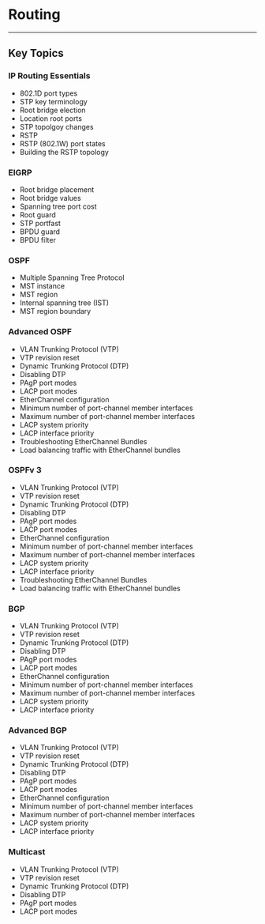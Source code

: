 # Routing
---

## Key Topics

### IP Routing Essentials
+ 802.1D port types
+ STP key terminology
+ Root bridge election
+ Location root ports
+ STP topolgoy changes
+ RSTP
+ RSTP (802.1W) port states
+ Building the RSTP topology

### EIGRP
+ Root bridge placement
+ Root bridge values
+ Spanning tree port cost
+ Root guard
+ STP portfast
+ BPDU guard
+ BPDU filter

### OSPF
+ Multiple Spanning Tree Protocol
+ MST instance
+ MST region
+ Internal spanning tree (IST)
+ MST region boundary

### Advanced OSPF
+ VLAN Trunking Protocol (VTP)
+ VTP revision reset
+ Dynamic Trunking Protocol (DTP)
+ Disabling DTP
+ PAgP port modes
+ LACP port modes
+ EtherChannel configuration
+ Minimum number of port-channel member interfaces
+ Maximum number of port-channel member interfaces
+ LACP system priority
+ LACP interface priority
+ Troubleshooting EtherChannel Bundles
+ Load balancing traffic with EtherChannel bundles

### OSPFv 3
+ VLAN Trunking Protocol (VTP)
+ VTP revision reset
+ Dynamic Trunking Protocol (DTP)
+ Disabling DTP
+ PAgP port modes
+ LACP port modes
+ EtherChannel configuration
+ Minimum number of port-channel member interfaces
+ Maximum number of port-channel member interfaces
+ LACP system priority
+ LACP interface priority
+ Troubleshooting EtherChannel Bundles
+ Load balancing traffic with EtherChannel bundles


### BGP
+ VLAN Trunking Protocol (VTP)
+ VTP revision reset
+ Dynamic Trunking Protocol (DTP)
+ Disabling DTP
+ PAgP port modes
+ LACP port modes
+ EtherChannel configuration
+ Minimum number of port-channel member interfaces
+ Maximum number of port-channel member interfaces
+ LACP system priority
+ LACP interface priority


### Advanced BGP
+ VLAN Trunking Protocol (VTP)
+ VTP revision reset
+ Dynamic Trunking Protocol (DTP)
+ Disabling DTP
+ PAgP port modes
+ LACP port modes
+ EtherChannel configuration
+ Minimum number of port-channel member interfaces
+ Maximum number of port-channel member interfaces
+ LACP system priority
+ LACP interface priority

### Multicast
+ VLAN Trunking Protocol (VTP)
+ VTP revision reset
+ Dynamic Trunking Protocol (DTP)
+ Disabling DTP
+ PAgP port modes
+ LACP port modes